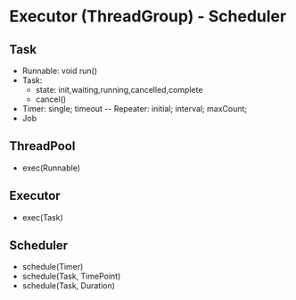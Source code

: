 # Executor (ThreadGroup) - Scheduler

## Task
- Runnable: void run()
- Task: 
    - state: init,waiting,running,cancelled,complete
    - cancel()
- Timer:  single; timeout
       -- Repeater: initial; interval; maxCount;
- Job

## ThreadPool
- exec(Runnable)

## Executor
- exec(Task)

## Scheduler
- schedule(Timer)
- schedule(Task, TimePoint)
- schedule(Task, Duration)
